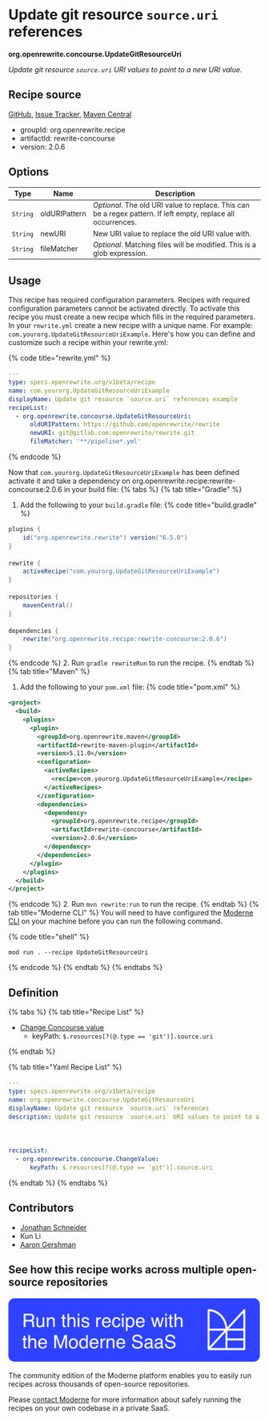 # Update git resource `source.uri` references

**org.openrewrite.concourse.UpdateGitResourceUri**

_Update git resource `source.uri` URI values to point to a new URI value._

## Recipe source

[GitHub](https://github.com/openrewrite/rewrite-concourse/blob/main/src/main/java/org/openrewrite/concourse/UpdateGitResourceUri.java), [Issue Tracker](https://github.com/openrewrite/rewrite-concourse/issues), [Maven Central](https://central.sonatype.com/artifact/org.openrewrite.recipe/rewrite-concourse/2.0.6/jar)

* groupId: org.openrewrite.recipe
* artifactId: rewrite-concourse
* version: 2.0.6

## Options

| Type | Name | Description |
| -- | -- | -- |
| `String` | oldURIPattern | *Optional*. The old URI value to replace. This can be a regex pattern. If left empty, replace all occurrences. |
| `String` | newURI | New URI value to replace the old URI value with. |
| `String` | fileMatcher | *Optional*. Matching files will be modified. This is a glob expression. |


## Usage

This recipe has required configuration parameters. Recipes with required configuration parameters cannot be activated directly. To activate this recipe you must create a new recipe which fills in the required parameters. In your `rewrite.yml` create a new recipe with a unique name. For example: `com.yourorg.UpdateGitResourceUriExample`.
Here's how you can define and customize such a recipe within your rewrite.yml:

{% code title="rewrite.yml" %}
```yaml
---
type: specs.openrewrite.org/v1beta/recipe
name: com.yourorg.UpdateGitResourceUriExample
displayName: Update git resource `source.uri` references example
recipeList:
  - org.openrewrite.concourse.UpdateGitResourceUri:
      oldURIPattern: https://github.com/openrewrite/rewrite
      newURI: git@gitlab.com:openrewrite/rewrite.git
      fileMatcher: '**/pipeline*.yml'
```
{% endcode %}

Now that `com.yourorg.UpdateGitResourceUriExample` has been defined activate it and take a dependency on org.openrewrite.recipe:rewrite-concourse:2.0.6 in your build file:
{% tabs %}
{% tab title="Gradle" %}
1. Add the following to your `build.gradle` file:
{% code title="build.gradle" %}
```groovy
plugins {
    id("org.openrewrite.rewrite") version("6.5.0")
}

rewrite {
    activeRecipe("com.yourorg.UpdateGitResourceUriExample")
}

repositories {
    mavenCentral()
}

dependencies {
    rewrite("org.openrewrite.recipe:rewrite-concourse:2.0.6")
}
```
{% endcode %}
2. Run `gradle rewriteRun` to run the recipe.
{% endtab %}
{% tab title="Maven" %}
1. Add the following to your `pom.xml` file:
{% code title="pom.xml" %}
```xml
<project>
  <build>
    <plugins>
      <plugin>
        <groupId>org.openrewrite.maven</groupId>
        <artifactId>rewrite-maven-plugin</artifactId>
        <version>5.11.0</version>
        <configuration>
          <activeRecipes>
            <recipe>com.yourorg.UpdateGitResourceUriExample</recipe>
          </activeRecipes>
        </configuration>
        <dependencies>
          <dependency>
            <groupId>org.openrewrite.recipe</groupId>
            <artifactId>rewrite-concourse</artifactId>
            <version>2.0.6</version>
          </dependency>
        </dependencies>
      </plugin>
    </plugins>
  </build>
</project>
```
{% endcode %}
2. Run `mvn rewrite:run` to run the recipe.
{% endtab %}
{% tab title="Moderne CLI" %}
You will need to have configured the [Moderne CLI](https://docs.moderne.io/moderne-cli/cli-intro) on your machine before you can run the following command.

{% code title="shell" %}
```shell
mod run . --recipe UpdateGitResourceUri
```
{% endcode %}
{% endtab %}
{% endtabs %}

## Definition

{% tabs %}
{% tab title="Recipe List" %}
* [Change Concourse value](../concourse/changevalue.md)
  * keyPath: `$.resources[?(@.type == 'git')].source.uri`

{% endtab %}

{% tab title="Yaml Recipe List" %}
```yaml
---
type: specs.openrewrite.org/v1beta/recipe
name: org.openrewrite.concourse.UpdateGitResourceUri
displayName: Update git resource `source.uri` references
description: Update git resource `source.uri` URI values to point to a new URI value.



recipeList:
  - org.openrewrite.concourse.ChangeValue:
      keyPath: $.resources[?(@.type == 'git')].source.uri

```
{% endtab %}
{% endtabs %}

## Contributors
* [Jonathan Schneider](mailto:jkschneider@gmail.com)
* Kun Li
* [Aaron Gershman](mailto:aegershman@gmail.com)


## See how this recipe works across multiple open-source repositories

[![Moderne Link Image](/.gitbook/assets/ModerneRecipeButton.png)](https://app.moderne.io/recipes/org.openrewrite.concourse.UpdateGitResourceUri)

The community edition of the Moderne platform enables you to easily run recipes across thousands of open-source repositories.

Please [contact Moderne](https://moderne.io/product) for more information about safely running the recipes on your own codebase in a private SaaS.
